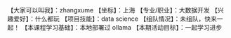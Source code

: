 【大家可以叫我】：zhangxume
【坐标】：上海
【专业/职业】：大数据开发
【兴趣爱好】：什么都玩
【项目技能】：data science
【组队情况】：未组队，快来一起！
【本课程学习基础】：本地部署过 ollama
【本期活动目标】：一起学习进步